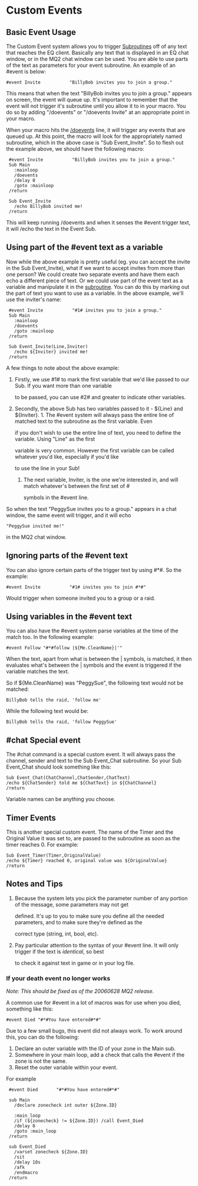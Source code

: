 # Custom Events

## Basic Event Usage

The Custom Event system allows you to trigger [Subroutines](subroutines.md) off of any text that reaches the EQ client. Basically any text that is displayed in an EQ chat window, or in the MQ2 chat window can be used. You are able to use parts of the text as parameters for your event subroutine. An example of an \#event is below:

```text
#event Invite           "BillyBob invites you to join a group."
```

This means that when the text "BillyBob invites you to join a group." appears on screen, the event will queue up. It's important to remember that the event will not trigger it's subroutine until you allow it to in your macro. You do so by adding "/doevents" or "/doevents Invite" at an appropriate point in your macro.

When your macro hits the [/doevents](../reference/commands/doevents.md) line, it will trigger any events that are queued up. At this point, the macro will look for the appropriately named subroutine, which in the above case is "Sub Event\_Invite". So to flesh out the example above, we should have the following macro:

```text
 #event Invite           "BillyBob invites you to join a group."
 Sub Main
   :mainloop
   /doevents
   /delay 0
   /goto :mainloop
 /return

 Sub Event_Invite
   /echo BillyBob invited me!
 /return
```

This will keep running /doevents and when it senses the \#event trigger text, it will /echo the text in the Event Sub.

## Using part of the \#event text as a variable

Now while the above example is pretty useful (eg. you can accept the invite in the Sub Event\_Invite), what if we want to accept invites from more than one person? We could create two separate events and have them each echo a different piece of text. Or we could use part of the event text as a variable and manipulate it in the [subroutine](subroutines.md). You can do this by marking out the part of text you want to use as a variable. In the above example, we'll use the inviter's name:

```text
 #event Invite           "#1# invites you to join a group."
 Sub Main
   :mainloop
   /doevents
   /goto :mainloop
 /return

 Sub Event_Invite(Line,Inviter)
   /echo ${Inviter} invited me!
 /return
```

A few things to note about the above example:

1. Firstly, we use \#1\# to mark the first variable that we'd like passed to our Sub. If you want more than one variable

   to be passed, you can use \#2\# and greater to indicate other variables.

2. Secondly, the above Sub has two variables passed to it - ${Line} and ${Inviter}. 1. The \#event system will always pass the entire line of matched text to the subroutine as the first variable. Even

   if you don't wish to use the entire line of text, you need to define the variable. Using "Line" as the first

   variable is very common. However the first variable can be called whatever you'd like, especially if you'd like

   to use the line in your Sub!

   1. The next variable, Inviter, is the one we're interested in, and will match whatever's between the first set of \#

      symbols in the \#event line.

So when the text "PeggySue invites you to a group." appears in a chat window, the same event will trigger, and it will echo

```text
"PeggySue invited me!"
```

in the MQ2 chat window.

## Ignoring parts of the \#event text

You can also ignore certain parts of the trigger text by using \#\*\#. So the example:

```text
#event Invite           "#1# invites you to join #*#"
```

Would trigger when someone invited you to a group or a raid.

## Using variables in the \#event text

You can also have the \#event system parse variables at the time of the match too. In the following example:

```text
#event Follow "#*#follow |${Me.CleanName}|'"
```

When the text, apart from what is between the \| symbols, is matched, it then evaluates what's between the \| symbols and the event is triggered if the variable matches the text.

So if ${Me.CleanName} was "PeggySue", the following text would not be matched:

`BillyBob tells the raid, 'follow me'`

While the following text would be:

`BillyBob tells the raid, 'follow PeggySue'`

## \#chat Special event

The \#chat command is a special custom event. It will always pass the channel, sender and text to the Sub Event\_Chat subroutine. So your Sub Event\_Chat should look something like this:

`Sub Event_Chat(ChatChannel,ChatSender,ChatText)`  
`/echo ${ChatSender} told me ${ChatText} in ${ChatChannel}`  
`/return`

Variable names can be anything you choose.

## Timer Events

This is another special custom event. The name of the Timer and the Original Value it was set to, are passed to the subroutine as soon as the timer reaches 0. For example:

`Sub Event_Timer(Timer,OriginalValue)`  
`/echo ${Timer} reached 0, original value was ${OriginalValue}`  
`/return`

## Notes and Tips

1. Because the system lets you pick the parameter number of any portion of the message, some parameters may not get

   defined. It's up to you to make sure you define all the needed parameters, and to make sure they're defined as the

   correct type (string, int, bool, etc).

2. Pay particular attention to the syntax of your \#event line. It will only trigger if the text is _identical_, so best

   to check it against text in game or in your log file.

### If your death event no longer works

_Note: This should be fixed as of the 20060628 MQ2 release._

A common use for \#event in a lot of macros was for use when you died, something like this:

`#event Died "#*#You have entered#*#"`

Due to a few small bugs, this event did not always work. To work around this, you can do the following:

1. Declare an outer variable with the ID of your zone in the Main sub.
2. Somewhere in your main loop, add a check that calls the \#event if the zone is not the same.
3. Reset the outer variable within your event.

For example

```text
 #event Died       "#*#You have entered#*#"

 sub Main
   /declare zonecheck int outer ${Zone.ID}

   :main_loop
   /if (${zonecheck} != ${Zone.ID}) /call Event_Died
   /delay 0
   /goto :main_loop
 /return

 sub Event_Died
   /varset zonecheck ${Zone.ID}
   /sit
   /delay 10s
   /afk
   /endmacro
 /return
```

